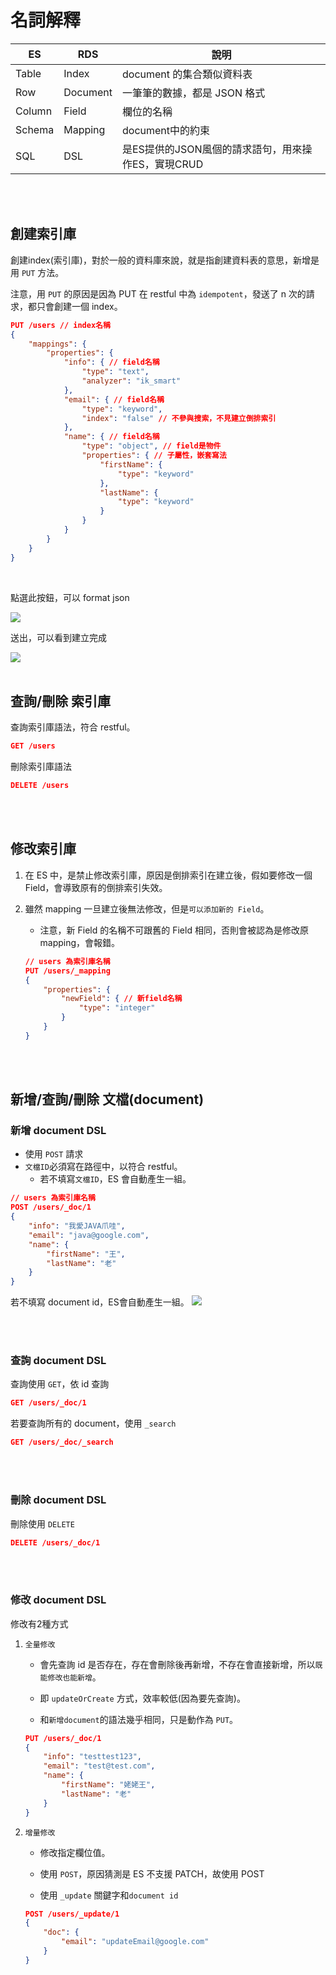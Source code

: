 # 名詞解釋


|ES|RDS|說明|
|--|--|--|
|Table|Index| document 的集合類似資料表 |
|Row| Document| 一筆筆的數據，都是 JSON 格式 |
|Column| Field| 欄位的名稱|
|Schema|Mapping| document中的約束 |
|SQL|DSL|是ES提供的JSON風個的請求語句，用來操作ES，實現CRUD|

<br/>

<br/>

## 創建索引庫
創建index(索引庫)，對於一般的資料庫來說，就是指創建資料表的意思，新增是用 `PUT` 方法。

注意，用 `PUT` 的原因是因為 PUT 在 restful 中為 `idempotent`，發送了 n 次的請求，都只會創建一個 index。

```JSON
PUT /users // index名稱
{
    "mappings": {
        "properties": {
            "info": { // field名稱
                "type": "text",
                "analyzer": "ik_smart"
            },
            "email": { // field名稱
                "type": "keyword",
                "index": "false" // 不參與搜索，不見建立倒排索引
            },
            "name": { // field名稱
                "type": "object", // field是物件
                "properties": { // 子屬性，嵌套寫法
                    "firstName": {
                        "type": "keyword"
                    },
                    "lastName": {
                        "type": "keyword"
                    }
                }
            }
        }
    }
}
```

<br/>

點選此按鈕，可以 format json

<img src='../_image/Snipaste_2024-09-04_20-55-59.png'>


送出，可以看到建立完成

<img src='../_image/Snipaste_2024-09-04_20-57-02.png'>

<br/>

<br/>

## 查詢/刪除 索引庫
查詢索引庫語法，符合 restful。
```JSON
GET /users
```

刪除索引庫語法
```JSON
DELETE /users
```

<br/>

<br/>

## 修改索引庫
1. 在 ES 中，是禁止修改索引庫，原因是倒排索引在建立後，假如要修改一個 Field，會導致原有的倒排索引失效。

2. 雖然 mapping 一旦建立後無法修改，但是`可以添加新的 Field`。

    * 注意，新 Field 的名稱不可跟舊的 Field 相同，否則會被認為是修改原 mapping，會報錯。

    ```json
    // users 為索引庫名稱
    PUT /users/_mapping
    {
        "properties": {
            "newField": { // 新field名稱
                "type": "integer"
            }
        }
    }
    ```


<br/>

<br/>

## 新增/查詢/刪除 文檔(document)


### 新增 document DSL
* 使用 `POST` 請求
* `文檔ID`必須寫在路徑中，以符合 restful。
    * 若不填寫`文檔ID`，ES 會自動產生一組。



```json
// users 為索引庫名稱
POST /users/_doc/1
{
    "info": "我愛JAVA爪哇",
    "email": "java@google.com",
    "name": {
        "firstName": "王",
        "lastName": "老"
    }
}
```

若不填寫 document id，ES會自動產生一組。
<img src='../_image/Snipaste_2024-09-04_21-44-25.png'>

<br/>

<br/>

### 查詢 document DSL
查詢使用 `GET`，依 id 查詢
```json
GET /users/_doc/1
```

若要查詢所有的 document，使用 `_search` 
```json
GET /users/_doc/_search
```


<br/>

<br/>

### 刪除 document DSL
刪除使用 `DELETE`
```json
DELETE /users/_doc/1
```

<br/>

<br/>

### 修改 document DSL
修改有2種方式

1. `全量修改`
    
    * 會先查詢 id 是否存在，存在會刪除後再新增，不存在會直接新增，所以`既能修改也能新增`。
    * 即 `updateOrCreate` 方式，效率較低(因為要先查詢)。

    * 和`新增document`的語法幾乎相同，只是動作為 `PUT`。

    ```json
    PUT /users/_doc/1
    {
        "info": "testtest123",
        "email": "test@test.com",
        "name": {
            "firstName": "姥姥王",
            "lastName": "老"
        }
    }
    ```

2. `增量修改`

    * 修改指定欄位值。

    * 使用 `POST`，原因猜測是 ES 不支援 PATCH，故使用 POST

    * 使用 `_update` 關鍵字和`document id`

    ```json
    POST /users/_update/1
    {
        "doc": {
            "email": "updateEmail@google.com"
        }
    }
    ```